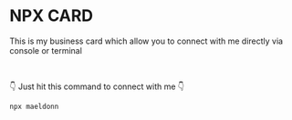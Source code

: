 # NPX CARD
This is my business card which allow you to connect with me directly via console or terminal

<br>

👇 Just hit this command to connect with me 👇 
```bash
npx maeldonn
```
